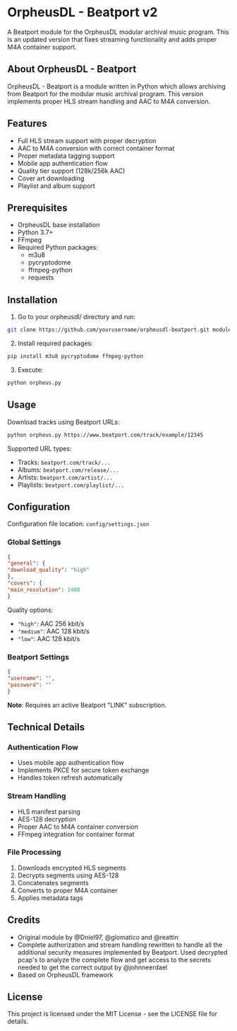 # OrpheusDL - Beatport v2

A Beatport module for the OrpheusDL modular archival music program. This is an updated version that fixes streaming functionality and adds proper M4A container support.

## About OrpheusDL - Beatport

OrpheusDL - Beatport is a module written in Python which allows archiving from Beatport for the modular music archival program. This version implements proper HLS stream handling and AAC to M4A conversion.

## Features

- Full HLS stream support with proper decryption
- AAC to M4A conversion with correct container format
- Proper metadata tagging support
- Mobile app authentication flow
- Quality tier support (128k/256k AAC)
- Cover art downloading
- Playlist and album support

## Prerequisites

- OrpheusDL base installation
- Python 3.7+
- FFmpeg
- Required Python packages:
  - m3u8
  - pycryptodome
  - ffmpeg-python
  - requests

## Installation

1. Go to your orpheusdl/ directory and run:

```bash
git clone https://github.com/yourusername/orpheusdl-beatport.git modules/beatport
```

2. Install required packages:

```bash
pip install m3u8 pycryptodome ffmpeg-python
```

3. Execute:

```bash
python orpheus.py
```

## Usage

Download tracks using Beatport URLs:

```bash
python orpheus.py https://www.beatport.com/track/example/12345
```


Supported URL types:
- Tracks: `beatport.com/track/...`
- Albums: `beatport.com/release/...`
- Artists: `beatport.com/artist/...`
- Playlists: `beatport.com/playlist/...`

## Configuration

Configuration file location: `config/settings.json`

### Global Settings

```json
{
"general": {
"download_quality": "high"
},
"covers": {
"main_resolution": 1400
}
```

Quality options:
- `"high"`: AAC 256 kbit/s
- `"medium"`: AAC 128 kbit/s
- `"low"`: AAC 128 kbit/s

### Beatport Settings

```json
{
"username": "",
"password": ""
}
```

**Note**: Requires an active Beatport "LINK" subscription.

## Technical Details

### Authentication Flow
- Uses mobile app authentication flow
- Implements PKCE for secure token exchange
- Handles token refresh automatically

### Stream Handling
- HLS manifest parsing
- AES-128 decryption
- Proper AAC to M4A container conversion
- FFmpeg integration for container format

### File Processing
1. Downloads encrypted HLS segments
2. Decrypts segments using AES-128
3. Concatenates segments
4. Converts to proper M4A container
5. Applies metadata tags

## Credits

- Original module by @Dniel97, @glomatico and @reattin
- Complete authorization and stream handling rewritten to handle all the additional security measures implemented by Beatport. Used decrypted pcap's to analyze the complete flow and get access to the secrets needed to get the correct output by @johnneerdael
- Based on OrpheusDL framework

## License

This project is licensed under the MIT License - see the LICENSE file for details.
